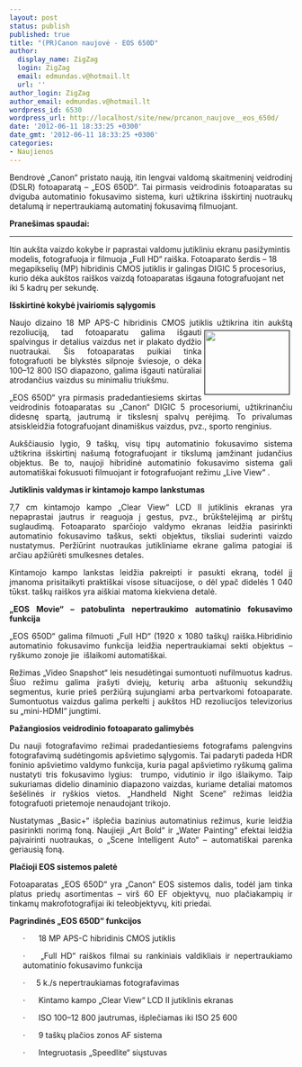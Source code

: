 ```yaml
---
layout: post
status: publish
published: true
title: "(PR)Canon naujovė - EOS 650D"
author:
  display_name: ZigZag
  login: ZigZag
  email: edmundas.v@hotmail.lt
  url: ''
author_login: ZigZag
author_email: edmundas.v@hotmail.lt
wordpress_id: 6530
wordpress_url: http://localhost/site/new/prcanon_naujove__eos_650d/
date: '2012-06-11 18:33:25 +0300'
date_gmt: '2012-06-11 18:33:25 +0300'
categories:
- Naujienos
---
```

<p style="text-align: justify; ">
	Bendrovė &bdquo;Canon&ldquo; pristato naują, itin lengvai valdomą skaitmeninį veidrodinį (DSLR) fotoaparatą &ndash; &bdquo;EOS 650D&ldquo;. Tai pirmasis veidrodinis fotoaparatas su dviguba automatinio fokusavimo sistema, kuri užtikrina i&scaron;skirtinį nuotraukų detalumą ir nepertraukiamą automatinį fokusavimą filmuojant.</p>
<p style="text-align: justify; ">
	<strong>Prane&scaron;imas spaudai:</strong></p>
<hr />
<p>
	<span style="text-align: justify; ">Itin auk&scaron;ta vaizdo kokybe ir paprastai valdomu jutikliniu ekranu pasižymintis modelis, fotografuoja ir filmuoja &bdquo;Full HD&ldquo; rai&scaron;ka. Fotoaparato &scaron;erdis &ndash; 18 megapikselių (MP) hibridinis CMOS jutiklis ir galingas DIGIC 5 procesorius, kurio dėka auk&scaron;tos rai&scaron;kos vaizdą fotoaparatas i&scaron;gauna fotografuojant net iki 5 kadrų per sekundę.</span></p>
<p style="text-align: justify; ">
	<strong>I&scaron;skirtinė kokybė įvairiomis sąlygomis</strong></p>
<p style="text-align: justify; ">
	Naujo dizaino 18 MP APS-C hibridinis CMOS jutiklis užtikrina itin auk&scaron;tą rezoliuciją,<img alt="" src="http://technews.lt/userfiles/EOS 650D CREATIVE FRONT ANGLE.jpg" style="border-width: 1px; border-style: solid; margin: 5px; float: right; width: 150px; height: 113px; " /> tad fotoaparatu galima i&scaron;gauti spalvingus ir detalius vaizdus net ir plakato dydžio nuotraukai. &Scaron;is fotoaparatas puikiai tinka fotografuoti be blykstės silpnoje &scaron;viesoje, o dėka 100&ndash;12 800 ISO diapazono, galima i&scaron;gauti natūraliai atrodančius vaizdus su minimaliu triuk&scaron;mu.</p>
<p style="text-align: justify; ">
	&bdquo;EOS 650D&ldquo; yra pirmasis pradedantiesiems skirtas veidrodinis fotoaparatas su &bdquo;Canon&ldquo; DIGIC 5 procesoriumi, užtikrinančiu didesnę spartą, jautrumą ir tikslesnį spalvų perėjimą. To privalumas atsiskleidžia fotografuojant dinami&scaron;kus vaizdus, pvz., sporto renginius.</p>
<p style="text-align: justify; ">
	Auk&scaron;čiausio lygio, 9 ta&scaron;kų, visų tipų automatinio fokusavimo sistema užtikrina i&scaron;skirtinį na&scaron;umą fotografuojant ir tikslumą įamžinant judančius objektus. Be to, naujoji hibridinė automatinio fokusavimo sistema gali automati&scaron;kai fokusuoti filmuojant ir fotografuojant režimu &bdquo;Live View&ldquo; .</p>
<p style="text-align: justify; ">
	<strong>Jutiklinis valdymas ir kintamojo kampo lankstumas</strong></p>
<p style="text-align: justify; ">
	7,7&nbsp;cm kintamojo kampo &bdquo;Clear View&ldquo; LCD II jutiklinis ekranas yra nepaprastai jautrus ir reaguoja į gestus, pvz., brūk&scaron;telėjimą ar pir&scaron;tų suglaudimą. Fotoaparato sparčiojo valdymo ekranas leidžia pasirinkti automatinio fokusavimo ta&scaron;kus, sekti objektus, tiksliai suderinti vaizdo nustatymus. Peržiūrint nuotraukas jutikliniame ekrane galima patogiai i&scaron; arčiau apžiūrėti smulkesnes detales.</p>
<p style="text-align: justify; ">
	Kintamojo kampo lankstas leidžia pakreipti ir pasukti ekraną, todėl jį įmanoma prisitaikyti prakti&scaron;kai visose situacijose, o dėl ypač didelės 1&nbsp;040 tūkst. ta&scaron;kų rai&scaron;kos yra ai&scaron;kiai matoma kiekviena detalė.</p>
<p style="text-align: justify; ">
	<strong>&bdquo;EOS Movie&ldquo; &ndash; patobulinta nepertraukimo automatinio fokusavimo funkcija &nbsp;</strong></p>
<p style="text-align: justify; ">
	&bdquo;EOS 650D&ldquo; galima filmuoti &bdquo;Full HD&ldquo; (1920&nbsp;x&nbsp;1080 ta&scaron;kų) rai&scaron;ka.Hibridinio automatinio fokusavimo funkcija leidžia nepertraukiamai sekti objektus &ndash; ry&scaron;kumo zonoje jie&nbsp; i&scaron;laikomi automati&scaron;kai.</p>
<p style="text-align: justify; ">
	Režimas &bdquo;Video Snapshot&ldquo; leis nesudėtingai sumontuoti nufilmuotus kadrus. &Scaron;iuo režimu galima įra&scaron;yti dviejų, keturių arba a&scaron;tuonių sekundžių segmentus, kurie prie&scaron; peržiūrą sujungiami arba pertvarkomi fotoaparate. Sumontuotus vaizdus galima perkelti į auk&scaron;tos HD rezoliucijos televizorius su &bdquo;mini-HDMI&ldquo; jungtimi.</p>
<p style="text-align: justify; ">
	<strong>Pažangiosios veidrodinio fotoaparato galimybės</strong></p>
<p style="text-align: justify; ">
	Du nauji fotografavimo režimai pradedantiesiems fotografams palengvins fotografavimą sudėtingomis ap&scaron;vietimo sąlygomis. Tai padaryti padeda HDR foninio ap&scaron;vietimo valdymo funkcija, kuria pagal ap&scaron;vietimo ry&scaron;kumą galima nustatyti tris fokusavimo lygius: &nbsp;trumpo, vidutinio ir ilgo i&scaron;laikymo. Taip sukuriamas didelio dinaminio diapazono vaizdas, kuriame detaliai matomos &scaron;e&scaron;ėlinės ir ry&scaron;kios vietos. &bdquo;Handheld Night Scene&ldquo; režimas leidžia fotografuoti prietemoje nenaudojant trikojo.</p>
<p style="text-align: justify; ">
	Nustatymas &bdquo;Basic+&ldquo; i&scaron;plečia bazinius automatinius režimus, kurie leidžia pasirinkti norimą foną. Naujieji &bdquo;Art Bold&ldquo; ir &bdquo;Water Painting&ldquo; efektai leidžia paįvairinti nuotraukas, o &bdquo;Scene Intelligent Auto&ldquo; &ndash; automati&scaron;kai parenka geriausią foną. &nbsp;</p>
<p style="text-align: justify; ">
	<strong>Plačioji EOS sistemos paletė</strong></p>
<p style="text-align: justify; ">
	Fotoaparatas &bdquo;EOS 650D&ldquo; yra &bdquo;Canon&ldquo; EOS sistemos dalis, todėl jam tinka platus priedų asortimentas &ndash; vir&scaron; 60 EF objektyvų, nuo plačiakampių ir tinkamų makrofotografijai iki teleobjektyvų, kiti priedai.</p>
<p style="text-align: justify; ">
	<strong>Pagrindinės &bdquo;EOS 650D&ldquo; funkcijos</strong></p>
<p style="margin-left: 18pt; text-align: justify; ">
	&middot; &nbsp; &nbsp; &nbsp;18 MP APS-C hibridinis CMOS jutiklis</p>
<p style="margin-left: 18pt; text-align: justify; ">
	&middot; &nbsp; &nbsp;&bdquo;Full HD&ldquo; rai&scaron;kos filmai su rankiniais valdikliais ir nepertraukiamo automatinio fokusavimo funkcija</p>
<p style="margin-left: 18pt; text-align: justify; ">
	&middot; &nbsp; &nbsp; 5 k./s nepertraukiamas fotografavimas</p>
<p style="margin-left: 18pt; text-align: justify; ">
	&middot; &nbsp; &nbsp; &nbsp;Kintamo kampo &bdquo;Clear View&ldquo; LCD II jutiklinis ekranas</p>
<p style="margin-left: 18pt; text-align: justify; ">
	&middot; &nbsp; &nbsp; &nbsp;ISO 100&ndash;12&nbsp;800 jautrumas, i&scaron;plečiamas iki ISO 25&nbsp;600</p>
<p style="margin-left: 18pt; text-align: justify; ">
	&middot; &nbsp; &nbsp; &nbsp;9 ta&scaron;kų plačios zonos AF sistema</p>
<p style="margin-left: 18pt; text-align: justify; ">
	&middot; &nbsp; &nbsp; &nbsp;Integruotasis &bdquo;Speedlite&ldquo; siųstuvas</p>
